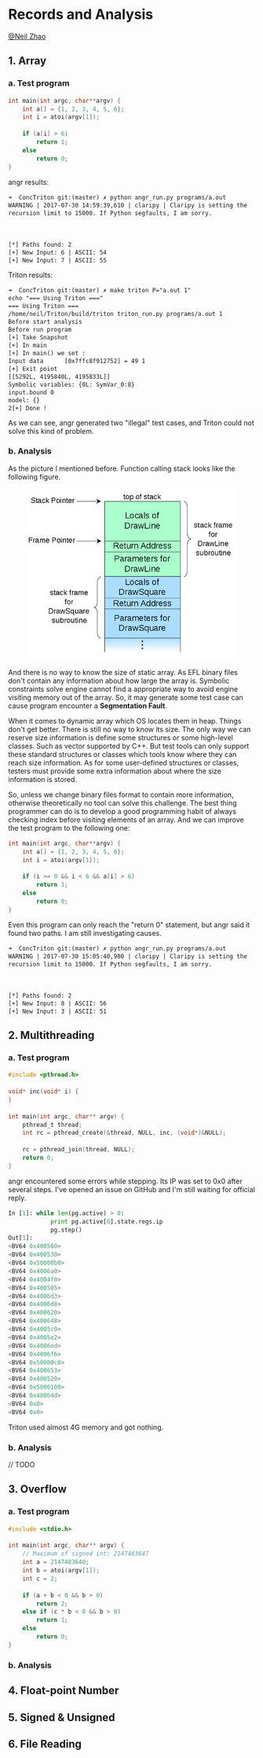 # Records and Analysis

[@Neil Zhao](https://github.com/zzrcxb)

## 1. Array

### a. Test program

```c
int main(int argc, char**argv) {
    int a[] = {1, 2, 3, 4, 5, 6};
    int i = atoi(argv[1]);

    if (a[i] > 6)
        return 1;
    else
        return 0;
}
```

angr results:


```shell
➜  ConcTriton git:(master) ✗ python angr_run.py programs/a.out
WARNING | 2017-07-30 14:59:39,610 | claripy | Claripy is setting the recursion limit to 15000. If Python segfaults, I am sorry.



[*] Paths found: 2
[+] New Input: 6 | ASCII: 54
[+] New Input: 7 | ASCII: 55
```

Triton results:

```shell
➜  ConcTriton git:(master) ✗ make triton P="a.out 1"
echo "=== Using Triton ==="
=== Using Triton ===
/home/neil/Triton/build/triton triton_run.py programs/a.out 1
Before start analysis
Before run program
[+] Take Snapshot
[+] In main
[+] In main() we set :
Input data      [0x7ffc8f912752] = 49 1
[+] Exit point
[[5292L, 4195840L, 4195833L]]
Symbolic variables: {0L: SymVar_0:8}
input.bound 0
model: {}
2[+] Done !
```

As we can see, angr generated two "illegal" test cases, and Triton could not solve this kind of  problem.

### b. Analysis

As the picture I mentioned before. Function calling stack looks like the following figure.

<center><img src="../4/Call_stack_layout.svg.png" height="350"></center>

And there is no way to know the size of static array. As EFL binary files don't contain any information about how large the array is. Symbolic constraints solve engine cannot find a appropriate way to avoid engine visiting memory out of the array. So, it may generate some test case can cause program encounter a **Segmentation Fault**.

When it comes to dynamic array which OS locates them in heap. Things don't get better. There is still no way to know its size. The only way we can reserve size information is define some structures or some high-level classes. Such as vector supported by C++. But test tools can only support these standard structures or classes which tools know where they can reach size information. As for some user-defined structures or classes, testers must provide some extra information about where the size information is stored.

So, unless we change binary files format to contain more information, otherwise theoretically no tool can solve this challenge. The best thing  programmer can do is to develop a good programming habit of always checking index before visiting elements of an array. And we can improve the test program to the following one:

```c
int main(int argc, char**argv) {
    int a[] = {1, 2, 3, 4, 5, 6};
    int i = atoi(argv[1]);

    if (i >= 0 && i < 6 && a[i] > 6)
        return 1;
    else
        return 0;
}
```

Even this program can only reach the "return 0" statement, but angr said it found two paths. I am still investigating causes.

```shell
➜  ConcTriton git:(master) ✗ python angr_run.py programs/a.out
WARNING | 2017-07-30 15:05:40,980 | claripy | Claripy is setting the recursion limit to 15000. If Python segfaults, I am sorry.



[*] Paths found: 2
[+] New Input: 8 | ASCII: 56
[+] New Input: 3 | ASCII: 51
```

## 2. Multithreading

### a. Test program

```c
#include <pthread.h>

void* inc(void* i) {
}

int main(int argc, char** argv) {
    pthread_t thread;
    int rc = pthread_create(&thread, NULL, inc, (void*)&NULL);

    rc = pthread_join(thread, NULL);
    return 0;
}
```

angr encountered some errors while stepping. Its IP was set to 0x0 after several steps. I've opened an issue on GitHub and I'm still waiting for official reply.

```python
In [1]: while len(pg.active) > 0:
            print pg.active[0].state.regs.ip
            pg.step()
Out[1]:
<BV64 0x400560>
<BV64 0x400530>
<BV64 0x50000b0>
<BV64 0x4006a0>
<BV64 0x4004f0>
<BV64 0x400505>
<BV64 0x4006d3>
<BV64 0x4006d8>
<BV64 0x400620>
<BV64 0x400648>
<BV64 0x4005c0>
<BV64 0x4005e2>
<BV64 0x4006ed>
<BV64 0x4006f6>
<BV64 0x50000c0>
<BV64 0x400653>
<BV64 0x400520>
<BV64 0x5000100>
<BV64 0x40064d>
<BV64 0x0>
<BV64 0x0>
```



Triton used almost 4G memory and got nothing.

### b. Analysis

// TODO

## 3. Overflow

### a. Test program

```c
#include <stdio.h>

int main(int argc, char** argv) {
    // Maximum of signed int: 2147483647
    int a = 2147483640;
    int b = atoi(argv[1]);
    int c = 2;

    if (a + b < 0 && b > 0)
        return 2;
    else if (c * b < 0 && b > 0)
        return 1;
    else
        return 0;
}
```



### b. Analysis



## 4. Float-point Number



## 5. Signed & Unsigned



## 6. File Reading



